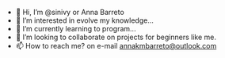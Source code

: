 - 👋 Hi, I’m @sinivy or Anna Barreto
- 👀 I’m interested in evolve my knowledge...
- 🌱 I’m currently learning to program...
- 💞️ I’m looking to collaborate on projects for beginners like me.
- 📫 How to reach me? on e-mail annakmbarreto@outlook.com 

<!---
sinivy/sinivy is a ✨ special ✨ repository because its `README.md` (this file) appears on your GitHub profile.
You can click the Preview link to take a look at your changes.
--->
